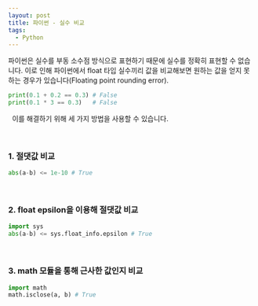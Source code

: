 ```yaml
---
layout: post
title: 파이썬 - 실수 비교
tags:
  - Python
---
```


파이썬은 실수를 부동 소수점 방식으로 표현하기 때문에 실수를 정확히 표현할 수 없습니다. 이로 인해 파이썬에서 float 타입 실수끼리 값을 비교해보면 원하는 값을 얻지 못하는 경우가 있습니다(Floating point rounding error). 


```python
print(0.1 + 0.2 == 0.3) # False
print(0.1 * 3 == 0.3)   # False
```
&nbsp;
이를 해결하기 위해 세 가지 방법을 사용할 수 있습니다.

&nbsp;
### 1. 절댓값 비교
```python
abs(a-b) <= 1e-10 # True
```

&nbsp;
### 2. float epsilon을 이용해 절댓값 비교
```python
import sys
abs(a-b) <= sys.float_info.epsilon # True
```

&nbsp;
### 3. math 모듈을 통해 근사한 값인지 비교
```python
import math
math.isclose(a, b) # True
```

&nbsp;
